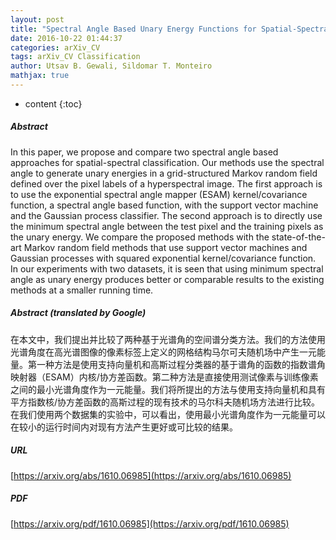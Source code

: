 ```yaml
---
layout: post
title: "Spectral Angle Based Unary Energy Functions for Spatial-Spectral Hyperspectral Classification using Markov Random Fields"
date: 2016-10-22 01:44:37
categories: arXiv_CV
tags: arXiv_CV Classification
author: Utsav B. Gewali, Sildomar T. Monteiro
mathjax: true
---
```


* content
{:toc}

##### Abstract
In this paper, we propose and compare two spectral angle based approaches for spatial-spectral classification. Our methods use the spectral angle to generate unary energies in a grid-structured Markov random field defined over the pixel labels of a hyperspectral image. The first approach is to use the exponential spectral angle mapper (ESAM) kernel/covariance function, a spectral angle based function, with the support vector machine and the Gaussian process classifier. The second approach is to directly use the minimum spectral angle between the test pixel and the training pixels as the unary energy. We compare the proposed methods with the state-of-the-art Markov random field methods that use support vector machines and Gaussian processes with squared exponential kernel/covariance function. In our experiments with two datasets, it is seen that using minimum spectral angle as unary energy produces better or comparable results to the existing methods at a smaller running time.

##### Abstract (translated by Google)
在本文中，我们提出并比较了两种基于光谱角的空间谱分类方法。我们的方法使用光谱角度在高光谱图像的像素标签上定义的网格结构马尔可夫随机场中产生一元能量。第一种方法是使用支持向量机和高斯过程分类器的基于谱角的函数的指数谱角映射器（ESAM）内核/协方差函数。第二种方法是直接使用测试像素与训练像素之间的最小光谱角度作为一元能量。我们将所提出的方法与使用支持向量机和具有平方指数核/协方差函数的高斯过程的现有技术的马尔科夫随机场方法进行比较。在我们使用两个数据集的实验中，可以看出，使用最小光谱角度作为一元能量可以在较小的运行时间内对现有方法产生更好或可比较的结果。

##### URL
[https://arxiv.org/abs/1610.06985](https://arxiv.org/abs/1610.06985)

##### PDF
[https://arxiv.org/pdf/1610.06985](https://arxiv.org/pdf/1610.06985)

